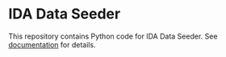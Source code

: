 # IDA Data Seeder

This repository contains Python code for IDA Data Seeder. See [documentation](https://docs.mosip.io/develop/modules/ida-data-seeder) for details.
